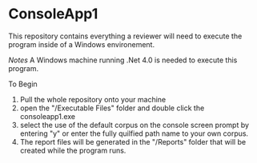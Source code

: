 # ConsoleApp1
This repository contains everything a reviewer will need to execute the program inside of a Windows environement.

*Notes*
A Windows machine running .Net 4.0 is needed to execute this program. 

To Begin
1) Pull the whole repository onto your machine
2) open the "/Executable Files" folder and double click the consoleapp1.exe
3) select the use of the default corpus on the console screen prompt by entering "y" or enter the fully quilfied path name to your own corpus.
4) The report files will be generated in the "/Reports" folder that will be created while the program runs.
